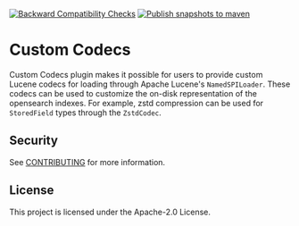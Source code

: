 [![Backward Compatibility Checks](https://github.com/opensearch-project/custom-codecs/actions/workflows/ci.yml/badge.svg?branch=2.x)](https://github.com/opensearch-project/custom-codecs/actions/workflows/ci.yml)
[![Publish snapshots to maven](https://github.com/opensearch-project/custom-codecs/actions/workflows/publish-maven-snapshots.yml/badge.svg?branch=2.x)](https://github.com/opensearch-project/custom-codecs/actions/workflows/publish-maven-snapshots.yml)

# Custom Codecs
Custom Codecs plugin makes it possible for users to provide custom Lucene codecs for loading through Apache Lucene's `NamedSPILoader`.
These codecs can be used to customize the on-disk representation of the opensearch indexes. For example, zstd compression can be used for 
`StoredField` types through the `ZstdCodec`.

## Security

See [CONTRIBUTING](CONTRIBUTING.md#security-issue-notifications) for more information.

## License

This project is licensed under the Apache-2.0 License.

